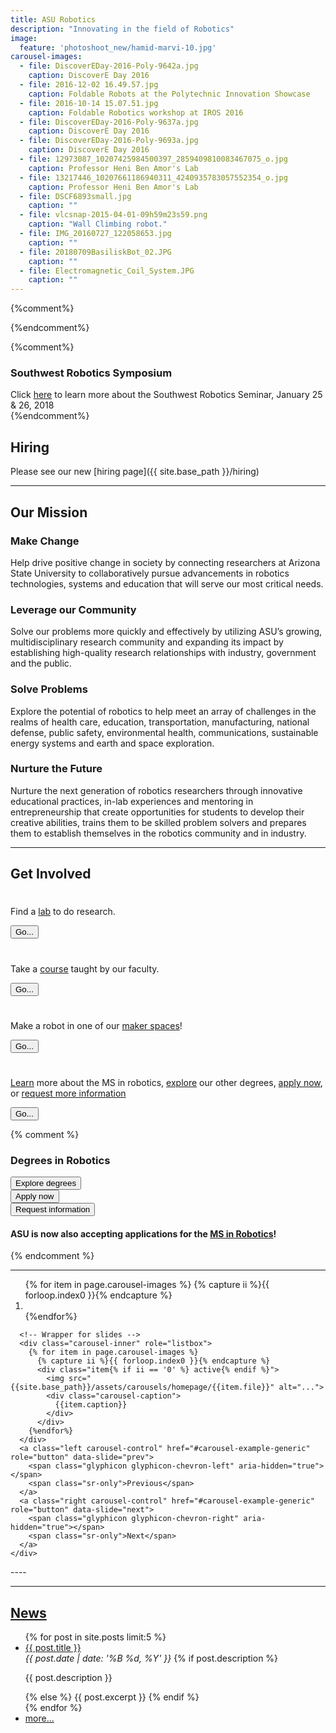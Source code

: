 ```yaml
---
title: ASU Robotics
description: "Innovating in the field of Robotics"
image:
  feature: 'photoshoot_new/hamid-marvi-10.jpg'
carousel-images:
  - file: DiscoverEDay-2016-Poly-9642a.jpg
    caption: DiscoverE Day 2016
  - file: 2016-12-02 16.49.57.jpg
    caption: Foldable Robots at the Polytechnic Innovation Showcase
  - file: 2016-10-14 15.07.51.jpg
    caption: Foldable Robotics workshop at IROS 2016
  - file: DiscoverEDay-2016-Poly-9637a.jpg
    caption: DiscoverE Day 2016
  - file: DiscoverEDay-2016-Poly-9693a.jpg
    caption: DiscoverE Day 2016
  - file: 12973087_10207425984500397_2859409810083467075_o.jpg
    caption: Professor Heni Ben Amor's Lab
  - file: 13217446_10207661186940311_4240935783057552354_o.jpg
    caption: Professor Heni Ben Amor's Lab
  - file: DSCF6893small.jpg
    caption: ""
  - file: vlcsnap-2015-04-01-09h59m23s59.png
    caption: "Wall Climbing robot."
  - file: IMG_20160727_122058653.jpg
    caption: ""
  - file: 20180709BasiliskBot_02.JPG
    caption: ""
  - file: Electromagnetic_Coil_System.JPG
    caption: ""
---
```

<style type="text/css">
  .carousel-caption {bottom:30px;}
</style>
{%comment%}
<div class="jumbotron">
  <div class="container">
  </div>
</div>
{%endcomment%}







{%comment%}
<div class="panel panel-default">
<div class="panel-heading"><h3 class="panel-title"> Southwest Robotics Symposium</h3></div>
  <div class="panel-body">
  Click <a href="https://swrobotics.engineering.asu.edu/" target="_new">here</a> to learn more about the Southwest Robotics Seminar, January 25 & 26, 2018
  </div>
</div>
{%endcomment%}


<h2 class="text-center">
Hiring
</h2>

Please see our new [hiring page]({{ site.base_path }}/hiring)


---------------


<!--###############################################################-->

<h2 class="text-center">
Our Mission
</h2>

<div class="row" style="margin-top:0;">
  <div class="col-md-6">
    <div class="panel panel-default">
      <div class="panel-heading">
        <h3 class="panel-title">Make Change</h3>
      </div>
      <div class="panel-body">
      Help drive positive change in society by connecting researchers at Arizona State University to collaboratively pursue advancements in robotics technologies, systems and education that will serve our most critical needs.
      </div>
    </div>
  </div>
  <div class="col-md-6">
    <div class="panel panel-default">
      <div class="panel-heading">
        <h3 class="panel-title">Leverage our Community</h3>
      </div>
      <div class="panel-body">
      Solve our problems more quickly and effectively by utilizing ASU’s growing, multidisciplinary research community and expanding its impact by establishing high-quality research relationships with industry, government and the public.
      </div>
    </div>
  </div>
  <div class="col-md-6">
    <div class="panel panel-default">
      <div class="panel-heading">
        <h3 class="panel-title">Solve Problems</h3>
      </div>
      <div class="panel-body">
      Explore the potential of robotics to help meet an array of challenges in the realms of health care, education, transportation, manufacturing, national defense, public safety, environmental health, communications, sustainable energy systems and earth and space exploration.
      </div>
    </div>
  </div>
  <div class="col-md-6">
    <div class="panel panel-default">
      <div class="panel-heading">
        <h3 class="panel-title">Nurture the Future</h3>
      </div>
      <div class="panel-body">
      Nurture the next generation of robotics researchers through innovative educational practices, in-lab experiences and mentoring in entrepreneurship that create opportunities for students to develop their creative abilities, trains them to be skilled problem solvers and prepares them to establish themselves in the robotics community and in industry.
      </div>
    </div>
  </div>
</div>

----------------

<h2 class="text-center">Get Involved</h2>



<div class="row">
    <div class="col-md-5 col-md-offset-1 text-center">
      <div class="well">
      <h1><a href="{{site.base_path}}/labs"><i class="fa fa-flask" aria-hidden="true"></i></a></h1>
      <p>
      Find a <a href="{{site.base_path}}/labs">lab</a> to do research.    
      </p>
      <a href="{{site.base_path}}/labs"><button class="btn btn-primary btn-lg">Go...</button></a>
      </div>
    </div>
    <div class="col-md-5 text-center">
      <div class="well">
      <h1><a href="{{site.base_path}}/courses"><i class="fa fa-university" aria-hidden="true"></i></a></h1>
      <p>Take a <a href="{{site.base_path}}/courses">course</a> taught by our faculty.
      </p>
      <a href="https://ras.engineering.asu.edu/"><button class="btn btn-primary btn-lg">Go...</button></a>
      </div>
    </div>
    <div class="col-md-5 col-md-offset-1 text-center">
      <div class="well">
      <h1><a href="{{site.base_path}}/resources"><i class="fa fa-wrench" aria-hidden="true"></i></a></h1>
      <p>
      Make a robot in one of our <a href="{{site.base_path}}/resources">maker spaces</a>!
      </p>
      <a href="{{site.base_path}}/resources"><button class="btn btn-primary btn-lg">Go...</button></a>
      </div>
    </div>
    <div class="col-md-5 text-center">
      <div class="well">
      <h1><a href="{{site.base_path}}/get-involved"><i class="fa fa-book-open" aria-hidden="true"></i></a></h1>
      <p><a href="https://ras.engineering.asu.edu/">Learn</a> more about the MS in robotics, <a href="https://webapp4.asu.edu/programs/t5/graduate/false">explore</a> our other degrees, <a href="https://www.asu.edu/gradapp">apply now</a>, or <a href="https://requestinfo.asu.edu/prospect_form">request more information</a></p>
      <a href="{{site.base_path}}/get-involved"><button class="btn btn-primary btn-lg">Go...</button></a>
    </div>    
      </div>
</div>


{% comment %}
### Degrees in Robotics

<div class="row">
<div class="col-sm-6 col-md-4"><a href="https://webapp4.asu.edu/programs/t5/graduate/false"><button class="btn btn-primary btn-block btn-lg">Explore degrees</button></a></div>
<div class="col-sm-6 col-md-4"><a href="https://www.asu.edu/gradapp"><button class="btn btn-success btn-block btn-lg">Apply now</button></a></div>
<div class="col-sm-6 col-md-4"><a href="https://requestinfo.asu.edu/prospect_form"><button class="btn btn-info btn-block btn-lg">Request information</button></a></div>
</div>

#### ASU is now also accepting applications for the [MS in Robotics](https://ras.engineering.asu.edu/)!

{% endcomment %}

----

<div class="row">
  <div class="col-sm-2"></div>
  <div class="col-sm-8">
    <div id="carousel-example-generic" class="carousel slide"  data-ride="carousel">
      <!-- Indicators -->
      <ol class="carousel-indicators">
      {% for item in page.carousel-images %}
      {% capture ii %}{{ forloop.index0 }}{% endcapture %}
        <li data-target="#carousel-example-generic" data-slide-to="{{ii}}"{% if ii == '0' %} class="active"{% endif %}></li>
      {%endfor%}
      </ol>

      <!-- Wrapper for slides -->
      <div class="carousel-inner" role="listbox">
        {% for item in page.carousel-images %}
          {% capture ii %}{{ forloop.index0 }}{% endcapture %}
          <div class="item{% if ii == '0' %} active{% endif %}">
            <img src="{{site.base_path}}/assets/carousels/homepage/{{item.file}}" alt="...">
            <div class="carousel-caption">
              {{item.caption}}
            </div>
          </div>
        {%endfor%}
      </div>
      <a class="left carousel-control" href="#carousel-example-generic" role="button" data-slide="prev">
        <span class="glyphicon glyphicon-chevron-left" aria-hidden="true"></span>
        <span class="sr-only">Previous</span>
      </a>
      <a class="right carousel-control" href="#carousel-example-generic" role="button" data-slide="next">
        <span class="glyphicon glyphicon-chevron-right" aria-hidden="true"></span>
        <span class="sr-only">Next</span>
      </a>
    </div>
  </div>
</div>
----



<!--
<div class="row">
    <div class="col-md-12 text-center">
      <h3>Register for the MS in Robotics!</h3>
    </div>
</div>
-->

<hr/>

<!--###############################################################-->


<h2 class="text-center">
<a href="{{site.base_path}}/news">News</a>
</h2>
<ul>
  {% for post in site.posts limit:5 %}
    <li>
      <a href="{{site.base_path}}{{ post.url }}">{{ post.title }}</a><br>
      <em>{{ post.date | date: '%B %d, %Y' }}</em>
      {% if post.description %}
        <p>{{ post.description }}</p>
      {% else %}
        {{ post.excerpt }}
      {% endif %}
    </li>
  {% endfor %}
  <li><a href="{{site.base_path}}/news">more...</a></li>
</ul>

